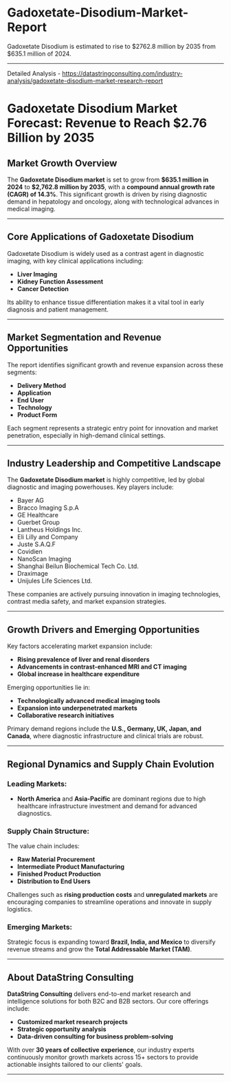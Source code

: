 # Gadoxetate-Disodium-Market-Report
Gadoxetate Disodium is estimated to rise to $2762.8 million by 2035 from $635.1 million of 2024.

---

Detailed Analysis - https://datastringconsulting.com/industry-analysis/gadoxetate-disodium-market-research-report

# **Gadoxetate Disodium Market Forecast: Revenue to Reach \$2.76 Billion by 2035**

## **Market Growth Overview**

The **Gadoxetate Disodium market** is set to grow from **\$635.1 million in 2024** to **\$2,762.8 million by 2035**, with a **compound annual growth rate (CAGR) of 14.3%**. This significant growth is driven by rising diagnostic demand in hepatology and oncology, along with technological advances in medical imaging.

---

## **Core Applications of Gadoxetate Disodium**

Gadoxetate Disodium is widely used as a contrast agent in diagnostic imaging, with key clinical applications including:

* **Liver Imaging**
* **Kidney Function Assessment**
* **Cancer Detection**

Its ability to enhance tissue differentiation makes it a vital tool in early diagnosis and patient management.

---

## **Market Segmentation and Revenue Opportunities**

The report identifies significant growth and revenue expansion across these segments:

* **Delivery Method**
* **Application**
* **End User**
* **Technology**
* **Product Form**

Each segment represents a strategic entry point for innovation and market penetration, especially in high-demand clinical settings.

---

## **Industry Leadership and Competitive Landscape**

The **Gadoxetate Disodium market** is highly competitive, led by global diagnostic and imaging powerhouses. Key players include:

* Bayer AG
* Bracco Imaging S.p.A
* GE Healthcare
* Guerbet Group
* Lantheus Holdings Inc.
* Eli Lilly and Company
* Juste S.A.Q.F
* Covidien
* NanoScan Imaging
* Shanghai Beilun Biochemical Tech Co. Ltd.
* Draximage
* Unijules Life Sciences Ltd.

These companies are actively pursuing innovation in imaging technologies, contrast media safety, and market expansion strategies.

---

## **Growth Drivers and Emerging Opportunities**

Key factors accelerating market expansion include:

* **Rising prevalence of liver and renal disorders**
* **Advancements in contrast-enhanced MRI and CT imaging**
* **Global increase in healthcare expenditure**

Emerging opportunities lie in:

* **Technologically advanced medical imaging tools**
* **Expansion into underpenetrated markets**
* **Collaborative research initiatives**

Primary demand regions include the **U.S., Germany, UK, Japan, and Canada**, where diagnostic infrastructure and clinical trials are robust.

---

## **Regional Dynamics and Supply Chain Evolution**

### Leading Markets:

* **North America** and **Asia-Pacific** are dominant regions due to high healthcare infrastructure investment and demand for advanced diagnostics.

### Supply Chain Structure:

The value chain includes:

* **Raw Material Procurement**
* **Intermediate Product Manufacturing**
* **Finished Product Production**
* **Distribution to End Users**

Challenges such as **rising production costs** and **unregulated markets** are encouraging companies to streamline operations and innovate in supply logistics.

### Emerging Markets:

Strategic focus is expanding toward **Brazil, India, and Mexico** to diversify revenue streams and grow the **Total Addressable Market (TAM)**.

---

## **About DataString Consulting**

**DataString Consulting** delivers end-to-end market research and intelligence solutions for both B2C and B2B sectors. Our core offerings include:

* **Customized market research projects**
* **Strategic opportunity analysis**
* **Data-driven consulting for business problem-solving**

With over **30 years of collective experience**, our industry experts continuously monitor growth markets across 15+ sectors to provide actionable insights tailored to our clients' goals.

---

